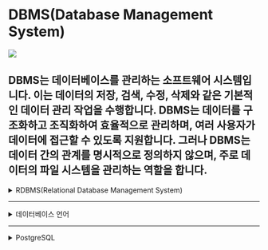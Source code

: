 # DBMS(Database Management System)

![](https://volcanicashnew.com/wp-content/uploads/2021/08/DMBS-RDBMS.jpg)

DBMS는 데이터베이스를 관리하는 소프트웨어 시스템입니다. 이는 데이터의 저장, 검색, 수정, 삭제와 같은 기본적인 데이터 관리 작업을 수행합니다. DBMS는 데이터를 구조화하고 조직화하여 효율적으로 관리하며, 여러
사용자가 데이터에 접근할 수 있도록 지원합니다. 그러나 DBMS는 데이터 간의 관계를 명시적으로 정의하지 않으며, 주로 데이터의 파일 시스템을 관리하는 역할을 합니다.
---
<details><summary>RDBMS(Relational Database Management System)
</summary>

# RDBMS(Relational Database Management System)

RDBMS는 DBMS의 한 유형으로, 데이터를 테이블로 구성하고 테이블 간의 관계를 정의하는 데이터베이스 시스템입니다. RDBMS는 관계형 모델을 기반으로 하며, 데이터베이스 스키마를 사용하여 테이블 간의 관계를
정의합니다. 이는 데이터 중복을 최소화하고 데이터 일관성을 유지하는 데 도움이 됩니다.

RDBMS의 특징은 다음과 같습니다:

1. **데이터의 일관성:** 데이터 중복을 최소화하고, 데이터는 정규화된 형태로 저장됩니다.
2. **SQL 사용:** RDBMS는 SQL(Structured Query Language)을 사용하여 데이터베이스에 대한 쿼리와 조작을 수행합니다.
3. **관계:** 테이블 간의 관계를 사용하여 데이터를 구성하고 관리합니다.
4. **트랜잭션 지원:** 원자성, 일관성, 독립성, 지속성(ACID)과 같은 트랜잭션 속성을 지원하여 데이터의 안정성을 보장합니다.

일반적으로 RDBMS는 DBMS의 일종으로 볼 수 있습니다. 즉, 모든 RDBMS는 DBMS이지만, 모든 DBMS가 RDBMS는 아닙니다. RDBMS는 특정 유형의 DBMS로, 관계형 데이터베이스 모델을 따릅니다.
MySQL, PostgreSQL, Oracle Database 등은 RDBMS의 예입니다.

</details>

---
<details><summary>데이터베이스 언어</summary>
DBMS는 데이터베이스 언어를 제공한다:

![](https://media.geeksforgeeks.org/wp-content/uploads/sql-commands.jpg)

1. DDL (Data Definition Language) → Schema
2. DML (Data Manipulation Language) → Query & Command
3. DCL (Data Control Language) → Grant, Revoke, Commit, Rollback

대부분의 RDBMS에서 이들은 모두 SQL로 표현된다. Schema란 걸 강조하기 위해 **DDL**이란 표현을 자주 사용하니 기억해 둘 것.

SQL은 1970년대에 만들어진 SEQUEL이 이름을 바꾼 것. “에스큐엘” 또는 원래 이름이었던 “시퀄”로 읽는다. 이런 역사적인 맥락 때문에 SQL을 Structured Query Language의 약어라고
소개하는 걸 거부하는 사람들도 있다.

</details>

---

<details><summary>PostgreSQL</summary>
PostgreSQL, MySQL, 그리고 MariaDB는 모두 강력한 오픈 소스 관계형 데이터베이스 시스템이지만, 각각의 특징과 차이점이 있습니다. 아래는 PostgreSQL과 MySQL(MariaDB) 간의 두드러진 차별점을 간단히 설명한 것입니다.

1. **ACID 준수:**
    - PostgreSQL은 ACID (Atomicity, Consistency, Isolation, Durability) 속성을 강조하며 트랜잭션의 안정성을 중시합니다.
    - MySQL과 MariaDB도 ACID를 준수하지만, PostgreSQL은 특히 일관성과 격리에 대한 엄격한 요구사항을 갖고 있습니다.

2. **JSON 및 JSONB 데이터 타입:**
    - PostgreSQL은 네이티브로 JSON과 JSONB(이진 형식의 JSON) 데이터 타입을 지원하여 JSON 데이터를 쉽게 저장하고 쿼리할 수 있습니다.
    - MySQL과 MariaDB도 JSON 데이터를 다룰 수 있지만, PostgreSQL은 JSONB의 성능과 유연성에서 우수합니다.

3. **확장 가능성 및 PL/pgSQL:**
    - PostgreSQL은 풍부한 확장성을 제공하며, 사용자 정의 데이터 타입, 함수, 연산자를 작성할 수 있습니다.
    - MySQL과 MariaDB는 확장성 측면에서 제약이 있습니다. PostgreSQL의 내장 프로시저 언어인 PL/pgSQL은 데이터베이스 내에서 프로시저 및 함수를 작성하는 데 사용됩니다.

4. **MVCC (Multi-Version Concurrency Control):**
    - PostgreSQL은 MVCC를 사용하여 동시성을 관리하며, 한 트랜잭션이 데이터를 수정하더라도 다른 트랜잭션은 수정 전의 버전을 볼 수 있습니다.
    - MySQL과 MariaDB도 트랜잭션을 지원하지만, PostgreSQL은 MVCC를 사용하여 더욱 강력한 동시성 제어를 제공합니다.

5. **성능 최적화:**
    - PostgreSQL은 대용량 데이터베이스 및 복잡한 쿼리에 대한 성능 최적화가 잘 이루어져 있습니다.
    - MySQL과 MariaDB도 높은 성능을 제공하지만, 데이터베이스 크기와 복잡성에 따라 PostgreSQL이 더 나은 결과를 낼 수 있습니다.

6. **외부 키 제약의 처리 방식:**
    - PostgreSQL은 외부 키 제약에 대한 처리를 엄격하게 수행하며, 데이터 무결성을 보장합니다.
    - MySQL은 외부 키 제약에 대해 덜 엄격한 경우가 있으며, MariaDB는 MySQL과 호환성을 유지하면서 일부 추가적인 기능을 제공합니다.

이러한 차이점들은 각각의 데이터베이스 시스템이 특정 사용 사례 또는 요구 사항에 더 적합한지를 결정하는 데 도움이 됩니다. 선택은 프로젝트의 목적, 규모, 요구 사항, 개발자의 선호도 등을 고려하여 이루어져야
합니다.


</details>